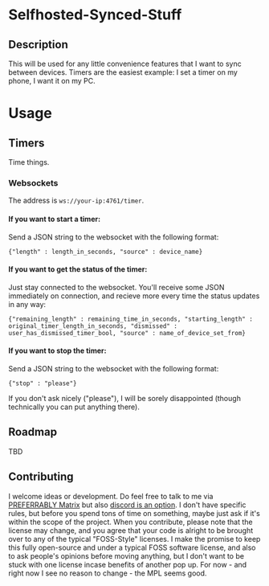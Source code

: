 # Selfhosted-Synced-Stuff

## Description
This will be used for any little convenience features that I want to sync between devices. Timers are the easiest example: I set a timer on my phone, I want it on my PC.

# Usage

## Timers
Time things.

### Websockets

The address is `ws://your-ip:4761/timer`.

#### If you want to start a timer:
Send a JSON string to the websocket with the following format:
```
{"length" : length_in_seconds, "source" : device_name}
```

#### If you want to get the status of the timer:
Just stay connected to the websocket. You'll receive some JSON immediately on connection, and recieve more every time the status updates in any way:
```
{"remaining_length" : remaining_time_in_seconds, "starting_length" : original_timer_length_in_seconds, "dismissed" : user_has_dismissed_timer_bool, "source" : name_of_device_set_from}
```

#### If you want to stop the timer:
Send a JSON string to the websocket with the following format:
```
{"stop" : "please"}
```
If you don't ask nicely ("please"), I will be sorely disappointed (though technically you can put anything there).

## Roadmap
TBD

## Contributing
I welcome ideas or development. Do feel free to talk to me via [PREFERRABLY Matrix](https://matrix.to/#/#issac-dowling:matrix.org) but also [discord is an option](https://discord.com/invite/rmQX5984g8). I don't have specific rules, but before you spend tons of time on something, maybe just ask if it's within the scope of the project. When you contribute, please note that the license may change, and you agree that your code is alright to be brought over to any of the typical "FOSS-Style" licenses. I make the promise to keep this fully open-source and under a typical FOSS software license, and also to ask people's opinions before moving anything, but I don't want to be stuck with one license incase benefits of another pop up. For now - and right now I see no reason to change - the MPL seems good.
